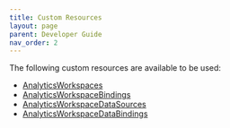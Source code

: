 ```yaml
---
title: Custom Resources
layout: page
parent: Developer Guide
nav_order: 2
---
```


The following custom resources are available to be used:

* [AnalyticsWorkspaces](./Custom-Resources/AnalyticsWorkspaces.md)
* [AnalyticsWorkspaceBindings](./Custom-Resources/AnalyticsWorkspaceBindings.md)
* [AnalyticsWorkspaceDataSources](./Custom-Resources/AnalyticsWorkspaceDataSources.md)
* [AnalyticsWorkspaceDataBindings](./Custom-Resources/AnalyticsWorkspaceDataBindings.md)

